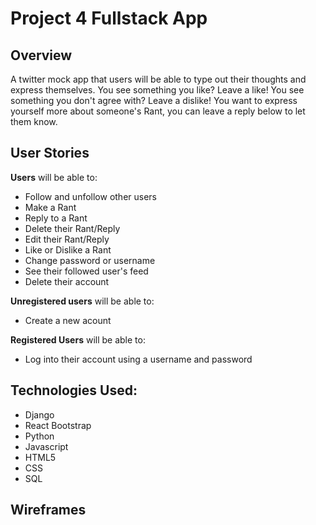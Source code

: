 # Project 4 Fullstack App

## Overview
A twitter mock app that users will be able to type out their thoughts and express themselves. You see something you like? Leave a like! You see something you don't agree with? Leave a dislike! You want to express yourself more about someone's Rant, you can leave a reply below to let them know.

## User Stories
**Users** will be able to:
- Follow and unfollow other users
- Make a Rant
- Reply to a Rant
- Delete their Rant/Reply
- Edit their Rant/Reply
- Like or Dislike a Rant
- Change password or username
- See their followed user's feed
- Delete their account

**Unregistered users** will be able to:
- Create a new acount

**Registered Users** will be able to:
- Log into their account using a username and password

## Technologies Used:
- Django
- React Bootstrap
- Python
- Javascript
- HTML5
- CSS
- SQL

## Wireframes
